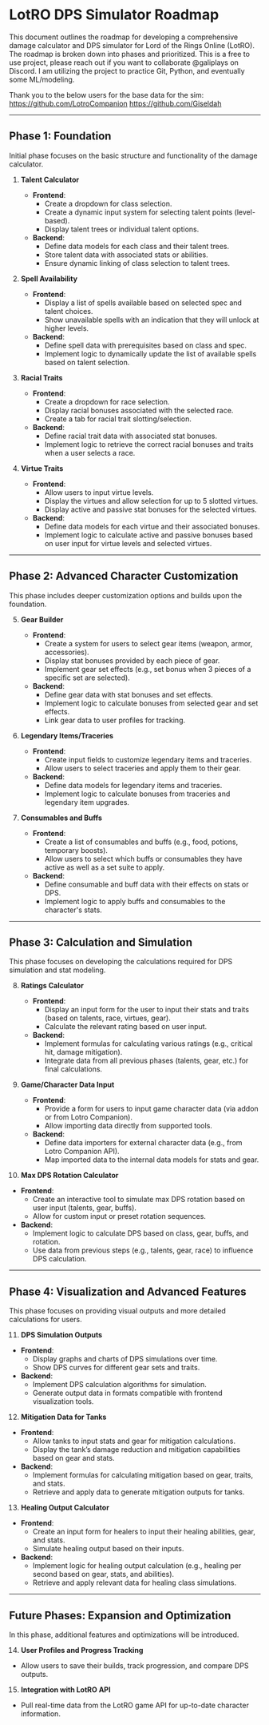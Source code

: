 # LotRO DPS Simulator Roadmap

This document outlines the roadmap for developing a comprehensive damage calculator and DPS simulator for Lord of the Rings Online (LotRO). The roadmap is broken down into phases and prioritized. This is a free to use project, please reach out if you want to collaborate @galiplays on Discord. I am utilizing the project to practice Git, Python, and eventually some ML/modeling.

Thank you to the below users for the base data for the sim:
https://github.com/LotroCompanion
https://github.com/Giseldah

---

## Phase 1: Foundation
Initial phase focuses on the basic structure and functionality of the damage calculator.

1. **Talent Calculator**  
   - **Frontend**:  
     - Create a dropdown for class selection.
     - Create a dynamic input system for selecting talent points (level-based).
     - Display talent trees or individual talent options.
   - **Backend**:  
     - Define data models for each class and their talent trees.
     - Store talent data with associated stats or abilities.
     - Ensure dynamic linking of class selection to talent trees.

2. **Spell Availability**  
   - **Frontend**:  
     - Display a list of spells available based on selected spec and talent choices.
     - Show unavailable spells with an indication that they will unlock at higher levels.
   - **Backend**:  
     - Define spell data with prerequisites based on class and spec.
     - Implement logic to dynamically update the list of available spells based on talent selection.

3. **Racial Traits**  
   - **Frontend**:  
     - Create a dropdown for race selection.
     - Display racial bonuses associated with the selected race.
     - Create a tab for racial trait slotting/selection.
   - **Backend**:  
     - Define racial trait data with associated stat bonuses.
     - Implement logic to retrieve the correct racial bonuses and traits when a user selects a race.

4. **Virtue Traits**  
   - **Frontend**:  
     - Allow users to input virtue levels.
     - Display the virtues and allow selection for up to 5 slotted virtues.
     - Display active and passive stat bonuses for the selected virtues.
   - **Backend**:  
     - Define data models for each virtue and their associated bonuses.
     - Implement logic to calculate active and passive bonuses based on user input for virtue levels and selected virtues.

---

## Phase 2: Advanced Character Customization
This phase includes deeper customization options and builds upon the foundation.

5. **Gear Builder**  
   - **Frontend**:  
     - Create a system for users to select gear items (weapon, armor, accessories).
     - Display stat bonuses provided by each piece of gear.
     - Implement gear set effects (e.g., set bonus when 3 pieces of a specific set are selected).
   - **Backend**:  
     - Define gear data with stat bonuses and set effects.
     - Implement logic to calculate bonuses from selected gear and set effects.
     - Link gear data to user profiles for tracking.

6. **Legendary Items/Traceries**  
   - **Frontend**:  
     - Create input fields to customize legendary items and traceries.
     - Allow users to select traceries and apply them to their gear.
   - **Backend**:  
     - Define data models for legendary items and traceries.
     - Implement logic to calculate bonuses from traceries and legendary item upgrades.

7. **Consumables and Buffs**  
   - **Frontend**:  
     - Create a list of consumables and buffs (e.g., food, potions, temporary boosts).
     - Allow users to select which buffs or consumables they have active as well as a set suite to apply.
   - **Backend**:  
     - Define consumable and buff data with their effects on stats or DPS.
     - Implement logic to apply buffs and consumables to the character's stats.

---

## Phase 3: Calculation and Simulation 
This phase focuses on developing the calculations required for DPS simulation and stat modeling.

8. **Ratings Calculator**  
   - **Frontend**:  
     - Display an input form for the user to input their stats and traits (based on talents, race, virtues, gear).
     - Calculate the relevant rating based on user input.
   - **Backend**:  
     - Implement formulas for calculating various ratings (e.g., critical hit, damage mitigation).
     - Integrate data from all previous phases (talents, gear, etc.) for final calculations.

9. **Game/Character Data Input**  
   - **Frontend**:  
     - Provide a form for users to input game character data (via addon or from Lotro Companion).
     - Allow importing data directly from supported tools.
   - **Backend**:  
     - Define data importers for external character data (e.g., from Lotro Companion API).
     - Map imported data to the internal data models for stats and gear.

10. **Max DPS Rotation Calculator**  
   - **Frontend**:  
     - Create an interactive tool to simulate max DPS rotation based on user input (talents, gear, buffs).
     - Allow for custom input or preset rotation sequences.
   - **Backend**:  
     - Implement logic to calculate DPS based on class, gear, buffs, and rotation.
     - Use data from previous steps (e.g., talents, gear, race) to influence DPS calculation.

---

## Phase 4: Visualization and Advanced Features
This phase focuses on providing visual outputs and more detailed calculations for users.

11. **DPS Simulation Outputs**  
   - **Frontend**:  
     - Display graphs and charts of DPS simulations over time.
     - Show DPS curves for different gear sets and traits.
   - **Backend**:  
     - Implement DPS calculation algorithms for simulation.
     - Generate output data in formats compatible with frontend visualization tools.

12. **Mitigation Data for Tanks**  
   - **Frontend**:  
     - Allow tanks to input stats and gear for mitigation calculations.
     - Display the tank’s damage reduction and mitigation capabilities based on gear and stats.
   - **Backend**:  
     - Implement formulas for calculating mitigation based on gear, traits, and stats.
     - Retrieve and apply data to generate mitigation outputs for tanks.

13. **Healing Output Calculator**  
   - **Frontend**:  
     - Create an input form for healers to input their healing abilities, gear, and stats.
     - Simulate healing output based on their inputs.
   - **Backend**:  
     - Implement logic for healing output calculation (e.g., healing per second based on gear, stats, and abilities).
     - Retrieve and apply relevant data for healing class simulations.

---

## Future Phases: Expansion and Optimization 
In this phase, additional features and optimizations will be introduced.

14. **User Profiles and Progress Tracking**  
   - Allow users to save their builds, track progression, and compare DPS outputs.
15. **Integration with LotRO API**  
   - Pull real-time data from the LotRO game API for up-to-date character information.
